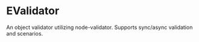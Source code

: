 EValidator
==========
An object validator utilizing node-validator. Supports sync/async validation and scenarios.